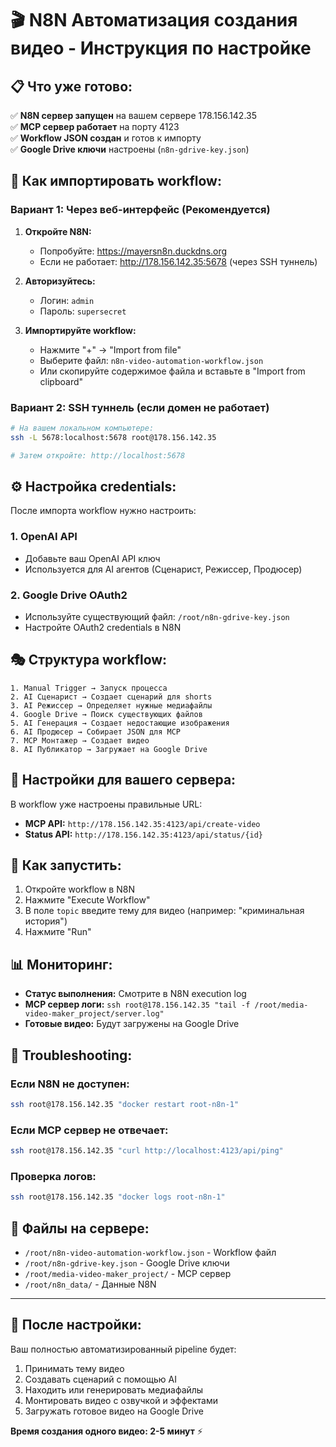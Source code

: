 # 🎬 N8N Автоматизация создания видео - Инструкция по настройке

## 📋 Что уже готово:

✅ **N8N сервер запущен** на вашем сервере 178.156.142.35  
✅ **MCP сервер работает** на порту 4123  
✅ **Workflow JSON создан** и готов к импорту  
✅ **Google Drive ключи** настроены (`n8n-gdrive-key.json`)  

## 🚀 Как импортировать workflow:

### Вариант 1: Через веб-интерфейс (Рекомендуется)

1. **Откройте N8N:**
   - Попробуйте: https://mayersn8n.duckdns.org
   - Если не работает: http://178.156.142.35:5678 (через SSH туннель)

2. **Авторизуйтесь:**
   - Логин: `admin`
   - Пароль: `supersecret`

3. **Импортируйте workflow:**
   - Нажмите "+" → "Import from file"
   - Выберите файл: `n8n-video-automation-workflow.json`
   - Или скопируйте содержимое файла и вставьте в "Import from clipboard"

### Вариант 2: SSH туннель (если домен не работает)

```bash
# На вашем локальном компьютере:
ssh -L 5678:localhost:5678 root@178.156.142.35

# Затем откройте: http://localhost:5678
```

## ⚙️ Настройка credentials:

После импорта workflow нужно настроить:

### 1. OpenAI API
- Добавьте ваш OpenAI API ключ
- Используется для AI агентов (Сценарист, Режиссер, Продюсер)

### 2. Google Drive OAuth2
- Используйте существующий файл: `/root/n8n-gdrive-key.json`
- Настройте OAuth2 credentials в N8N

## 🎭 Структура workflow:

```
1. Manual Trigger → Запуск процесса
2. AI Сценарист → Создает сценарий для shorts
3. AI Режиссер → Определяет нужные медиафайлы
4. Google Drive → Поиск существующих файлов
5. AI Генерация → Создает недостающие изображения
6. AI Продюсер → Собирает JSON для MCP
7. MCP Монтажер → Создает видео
8. AI Публикатор → Загружает на Google Drive
```

## 🔧 Настройки для вашего сервера:

В workflow уже настроены правильные URL:
- **MCP API:** `http://178.156.142.35:4123/api/create-video`
- **Status API:** `http://178.156.142.35:4123/api/status/{id}`

## 🎯 Как запустить:

1. Откройте workflow в N8N
2. Нажмите "Execute Workflow"
3. В поле `topic` введите тему для видео (например: "криминальная история")
4. Нажмите "Run"

## 📊 Мониторинг:

- **Статус выполнения:** Смотрите в N8N execution log
- **MCP сервер логи:** `ssh root@178.156.142.35 "tail -f /root/media-video-maker_project/server.log"`
- **Готовые видео:** Будут загружены на Google Drive

## 🚨 Troubleshooting:

### Если N8N не доступен:
```bash
ssh root@178.156.142.35 "docker restart root-n8n-1"
```

### Если MCP сервер не отвечает:
```bash
ssh root@178.156.142.35 "curl http://localhost:4123/api/ping"
```

### Проверка логов:
```bash
ssh root@178.156.142.35 "docker logs root-n8n-1"
```

## 📁 Файлы на сервере:

- `/root/n8n-video-automation-workflow.json` - Workflow файл
- `/root/n8n-gdrive-key.json` - Google Drive ключи
- `/root/media-video-maker_project/` - MCP сервер
- `/root/n8n_data/` - Данные N8N

---

## 🎉 После настройки:

Ваш полностью автоматизированный pipeline будет:
1. Принимать тему видео
2. Создавать сценарий с помощью AI
3. Находить или генерировать медиафайлы
4. Монтировать видео с озвучкой и эффектами
5. Загружать готовое видео на Google Drive

**Время создания одного видео: 2-5 минут** ⚡
